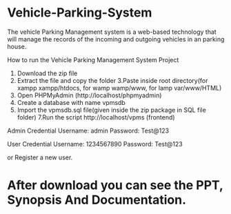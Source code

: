 # Vehicle-Parking-System
The vehicle Parking Management system is a web-based technology that will manage the records of the incoming and outgoing vehicles in an parking house. 

How to run the Vehicle Parking Management System Project
1. Download the zip file
2. Extract the file and copy the  folder
3.Paste inside root directory(for xampp xampp/htdocs, for wamp wamp/www, for lamp var/www/HTML)
4. Open PHPMyAdmin (http://localhost/phpmyadmin)
5. Create a database with name vpmsdb
6. Import the vpmsdb.sql file(given inside the zip package in  SQL file folder)
7.Run the script http://localhost/vpms (frontend)

Admin Credential
Username: admin
Password: Test@123

User Credential
Username: 1234567890
Password: Test@123

or Register a new user.

# After download you can see the PPT, Synopsis And Documentation.
